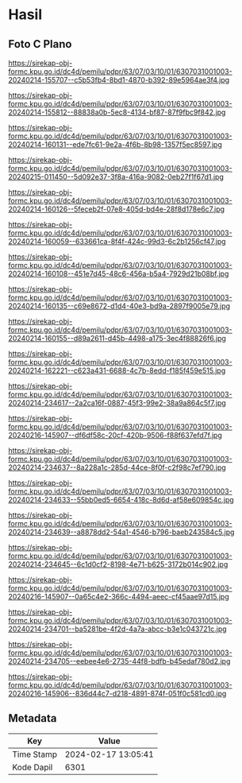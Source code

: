 # Hasil

## Foto C Plano

https://sirekap-obj-formc.kpu.go.id/dc4d/pemilu/pdpr/63/07/03/10/01/6307031001003-20240214-155707--c5b53fb4-8bd1-4870-b392-89e5964ae3f4.jpg

https://sirekap-obj-formc.kpu.go.id/dc4d/pemilu/pdpr/63/07/03/10/01/6307031001003-20240214-155812--88838a0b-5ec8-4134-bf87-87f9fbc9f842.jpg

https://sirekap-obj-formc.kpu.go.id/dc4d/pemilu/pdpr/63/07/03/10/01/6307031001003-20240214-160131--ede7fc61-9e2a-4f6b-8b98-1357f5ec8597.jpg

https://sirekap-obj-formc.kpu.go.id/dc4d/pemilu/pdpr/63/07/03/10/01/6307031001003-20240215-011450--5d092e37-3f8a-416a-9082-0eb27f1f67d1.jpg

https://sirekap-obj-formc.kpu.go.id/dc4d/pemilu/pdpr/63/07/03/10/01/6307031001003-20240214-160126--5feceb2f-07e8-405d-bd4e-28f8d178e6c7.jpg

https://sirekap-obj-formc.kpu.go.id/dc4d/pemilu/pdpr/63/07/03/10/01/6307031001003-20240214-160059--633661ca-8f4f-424c-99d3-6c2b1256cf47.jpg

https://sirekap-obj-formc.kpu.go.id/dc4d/pemilu/pdpr/63/07/03/10/01/6307031001003-20240214-160108--451e7d45-48c6-456a-b5a4-7929d21b08bf.jpg

https://sirekap-obj-formc.kpu.go.id/dc4d/pemilu/pdpr/63/07/03/10/01/6307031001003-20240214-160135--c69e8672-d1d4-40e3-bd9a-2897f9005e79.jpg

https://sirekap-obj-formc.kpu.go.id/dc4d/pemilu/pdpr/63/07/03/10/01/6307031001003-20240214-160155--d89a2611-d45b-4498-a175-3ec4f88826f6.jpg

https://sirekap-obj-formc.kpu.go.id/dc4d/pemilu/pdpr/63/07/03/10/01/6307031001003-20240214-162221--c623a431-6688-4c7b-8edd-f185f459e515.jpg

https://sirekap-obj-formc.kpu.go.id/dc4d/pemilu/pdpr/63/07/03/10/01/6307031001003-20240214-234617--2a2ca16f-0887-45f3-99e2-38a9a864c5f7.jpg

https://sirekap-obj-formc.kpu.go.id/dc4d/pemilu/pdpr/63/07/03/10/01/6307031001003-20240216-145907--df6df58c-20cf-420b-9506-f88f637efd7f.jpg

https://sirekap-obj-formc.kpu.go.id/dc4d/pemilu/pdpr/63/07/03/10/01/6307031001003-20240214-234637--8a228a1c-285d-44ce-8f0f-c2f98c7ef790.jpg

https://sirekap-obj-formc.kpu.go.id/dc4d/pemilu/pdpr/63/07/03/10/01/6307031001003-20240214-234633--55bb0ed5-6654-418c-8d6d-af58e609854c.jpg

https://sirekap-obj-formc.kpu.go.id/dc4d/pemilu/pdpr/63/07/03/10/01/6307031001003-20240214-234639--a8878dd2-54a1-4546-b796-baeb243584c5.jpg

https://sirekap-obj-formc.kpu.go.id/dc4d/pemilu/pdpr/63/07/03/10/01/6307031001003-20240214-234645--6c1d0cf2-8198-4e71-b625-3172b014c902.jpg

https://sirekap-obj-formc.kpu.go.id/dc4d/pemilu/pdpr/63/07/03/10/01/6307031001003-20240216-145907--0a65c4e2-366c-4494-aeec-cf45aae97d15.jpg

https://sirekap-obj-formc.kpu.go.id/dc4d/pemilu/pdpr/63/07/03/10/01/6307031001003-20240214-234701--ba5281be-4f2d-4a7a-abcc-b3e1c043721c.jpg

https://sirekap-obj-formc.kpu.go.id/dc4d/pemilu/pdpr/63/07/03/10/01/6307031001003-20240214-234705--eebee4e6-2735-44f8-bdfb-b45edaf780d2.jpg

https://sirekap-obj-formc.kpu.go.id/dc4d/pemilu/pdpr/63/07/03/10/01/6307031001003-20240216-145906--836d44c7-d218-4891-874f-051f0c581cd0.jpg


## Metadata

| Key        | Value               |
| ---------- | ------------------- |
| Time Stamp | 2024-02-17 13:05:41 |
| Kode Dapil | 6301                |



